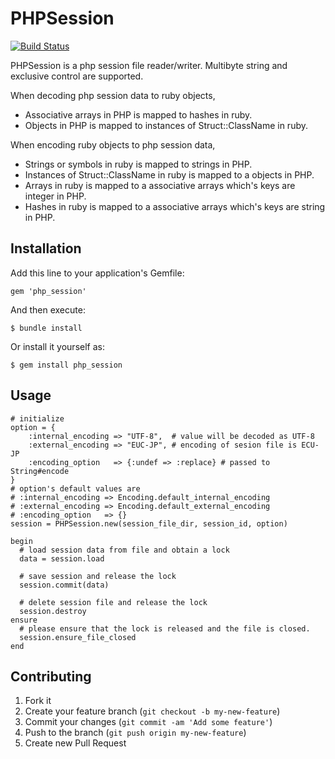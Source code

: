 # PHPSession
[![Build Status](https://travis-ci.org/Shinpeim/ruby_php_session.png?branch=master)](https://travis-ci.org/Shinpeim/ruby_php_session)

PHPSession is a php session file reader/writer. Multibyte string and exclusive control are supported.

When decoding php session data to ruby objects,

* Associative arrays in PHP is mapped to hashes in ruby.
* Objects in PHP is mapped to instances of Struct::ClassName in ruby.

When encoding ruby objects to php session data,

* Strings or symbols in ruby is mapped to strings in PHP.
* Instances of Struct::ClassName in ruby is mapped to a objects in PHP.
* Arrays in ruby is mapped to a associative arrays which's keys are integer in PHP.
* Hashes in ruby is mapped to a associative arrays which's keys are string in PHP.

## Installation

Add this line to your application's Gemfile:

    gem 'php_session'

And then execute:

    $ bundle install

Or install it yourself as:

    $ gem install php_session

## Usage
    # initialize
    option = {
        :internal_encoding => "UTF-8",  # value will be decoded as UTF-8
        :external_encoding => "EUC-JP", # encoding of sesion file is ECU-JP
        :encoding_option   => {:undef => :replace} # passed to String#encode
    }
    # option's default values are 
    # :internal_encoding => Encoding.default_internal_encoding
    # :external_encoding => Encoding.default_external_encoding
    # :encoding_option   => {}
    session = PHPSession.new(session_file_dir, session_id, option)

    begin
      # load session data from file and obtain a lock
      data = session.load

      # save session and release the lock
      session.commit(data)

      # delete session file and release the lock
      session.destroy
    ensure
      # please ensure that the lock is released and the file is closed.
      session.ensure_file_closed
    end

## Contributing

1. Fork it
2. Create your feature branch (`git checkout -b my-new-feature`)
3. Commit your changes (`git commit -am 'Add some feature'`)
4. Push to the branch (`git push origin my-new-feature`)
5. Create new Pull Request
